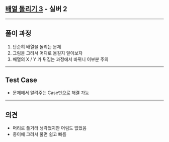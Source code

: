 ## [배열 돌리기 3](https://www.acmicpc.net/problem/16935) - 실버 2

---

## 풀이 과정
1. 단순히 배열을 돌리는 문제
2. 그림을 그려서 어디로 옮길지 알아보자
3. 배열의 X / Y 가 뒤집는 과정에서 바뀌니 이부분 주의

---

## Test Case
- 문제에서 알려주는 Case만으로 해결 가능

---

## 의견
- 머리로 풀거라 생각했지만 어림도 없었음
- 종이에 그려서 풀면 쉽고 빠름